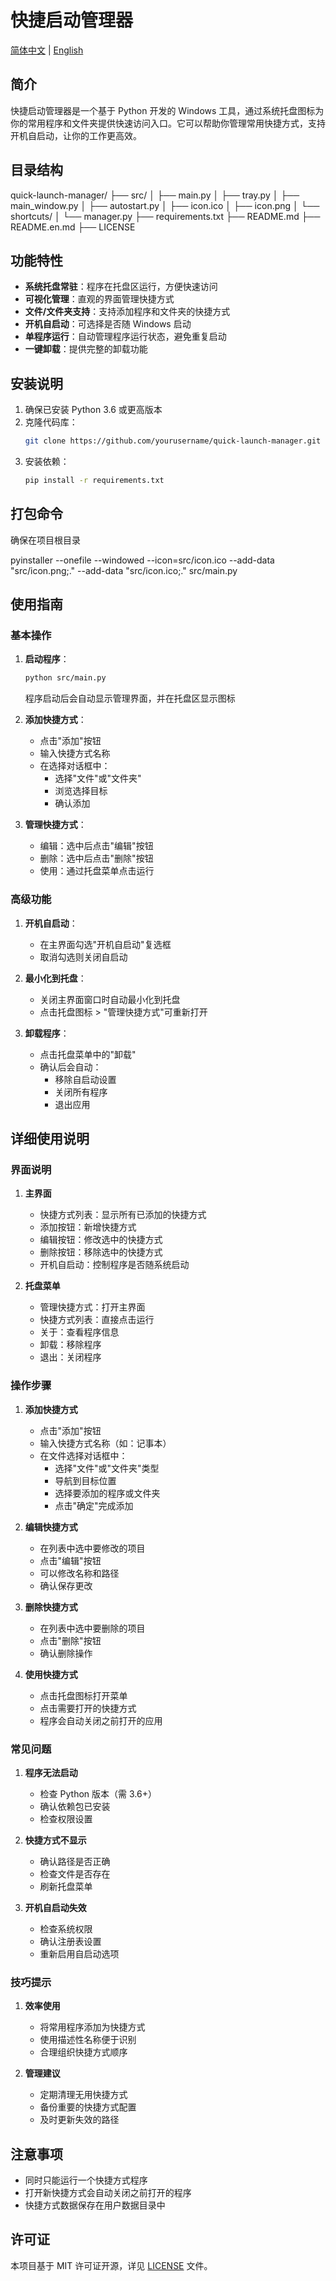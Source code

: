 # 快捷启动管理器

[简体中文](./README.md) | [English](./README.en.md)

## 简介

快捷启动管理器是一个基于 Python 开发的 Windows 工具，通过系统托盘图标为你的常用程序和文件夹提供快速访问入口。它可以帮助你管理常用快捷方式，支持开机自启动，让你的工作更高效。

## 目录结构

quick-launch-manager/
├── src/
│   ├── main.py
│   ├── tray.py
│   ├── main_window.py
│   ├── autostart.py
│   ├── icon.ico
│   ├── icon.png
│   └── shortcuts/
│       └── manager.py
├── requirements.txt
├── README.md
├── README.en.md
├── LICENSE

## 功能特性

- **系统托盘常驻**：程序在托盘区运行，方便快速访问
- **可视化管理**：直观的界面管理快捷方式
- **文件/文件夹支持**：支持添加程序和文件夹的快捷方式
- **开机自启动**：可选择是否随 Windows 启动
- **单程序运行**：自动管理程序运行状态，避免重复启动
- **一键卸载**：提供完整的卸载功能

## 安装说明

1. 确保已安装 Python 3.6 或更高版本
2. 克隆代码库：
   ```bash
   git clone https://github.com/yourusername/quick-launch-manager.git
   ```
3. 安装依赖：
   ```bash
   pip install -r requirements.txt
   ```

## 打包命令

确保在项目根目录

pyinstaller --onefile --windowed --icon=src/icon.ico --add-data "src/icon.png;." --add-data "src/icon.ico;." src/main.py

## 使用指南

### 基本操作

1. **启动程序**：
   ```bash
   python src/main.py
   ```
   程序启动后会自动显示管理界面，并在托盘区显示图标

2. **添加快捷方式**：
   - 点击"添加"按钮
   - 输入快捷方式名称
   - 在选择对话框中：
     * 选择"文件"或"文件夹"
     * 浏览选择目标
     * 确认添加

3. **管理快捷方式**：
   - 编辑：选中后点击"编辑"按钮
   - 删除：选中后点击"删除"按钮
   - 使用：通过托盘菜单点击运行

### 高级功能

1. **开机自启动**：
   - 在主界面勾选"开机自启动"复选框
   - 取消勾选则关闭自启动

2. **最小化到托盘**：
   - 关闭主界面窗口时自动最小化到托盘
   - 点击托盘图标 > "管理快捷方式"可重新打开

3. **卸载程序**：
   - 点击托盘菜单中的"卸载"
   - 确认后会自动：
     * 移除自启动设置
     * 关闭所有程序
     * 退出应用

## 详细使用说明

### 界面说明

1. **主界面**
   - 快捷方式列表：显示所有已添加的快捷方式
   - 添加按钮：新增快捷方式
   - 编辑按钮：修改选中的快捷方式
   - 删除按钮：移除选中的快捷方式
   - 开机自启动：控制程序是否随系统启动

2. **托盘菜单**
   - 管理快捷方式：打开主界面
   - 快捷方式列表：直接点击运行
   - 关于：查看程序信息
   - 卸载：移除程序
   - 退出：关闭程序

### 操作步骤

1. **添加快捷方式**
   - 点击"添加"按钮
   - 输入快捷方式名称（如：记事本）
   - 在文件选择对话框中：
     * 选择"文件"或"文件夹"类型
     * 导航到目标位置
     * 选择要添加的程序或文件夹
     * 点击"确定"完成添加

2. **编辑快捷方式**
   - 在列表中选中要修改的项目
   - 点击"编辑"按钮
   - 可以修改名称和路径
   - 确认保存更改

3. **删除快捷方式**
   - 在列表中选中要删除的项目
   - 点击"删除"按钮
   - 确认删除操作

4. **使用快捷方式**
   - 点击托盘图标打开菜单
   - 点击需要打开的快捷方式
   - 程序会自动关闭之前打开的应用

### 常见问题

1. **程序无法启动**
   - 检查 Python 版本（需 3.6+）
   - 确认依赖包已安装
   - 检查权限设置

2. **快捷方式不显示**
   - 确认路径是否正确
   - 检查文件是否存在
   - 刷新托盘菜单

3. **开机自启动失效**
   - 检查系统权限
   - 确认注册表设置
   - 重新启用自启动选项

### 技巧提示

1. **效率使用**
   - 将常用程序添加为快捷方式
   - 使用描述性名称便于识别
   - 合理组织快捷方式顺序

2. **管理建议**
   - 定期清理无用快捷方式
   - 备份重要的快捷方式配置
   - 及时更新失效的路径

## 注意事项

- 同时只能运行一个快捷方式程序
- 打开新快捷方式会自动关闭之前打开的程序
- 快捷方式数据保存在用户数据目录中

## 许可证

本项目基于 MIT 许可证开源，详见 [LICENSE](./LICENSE) 文件。